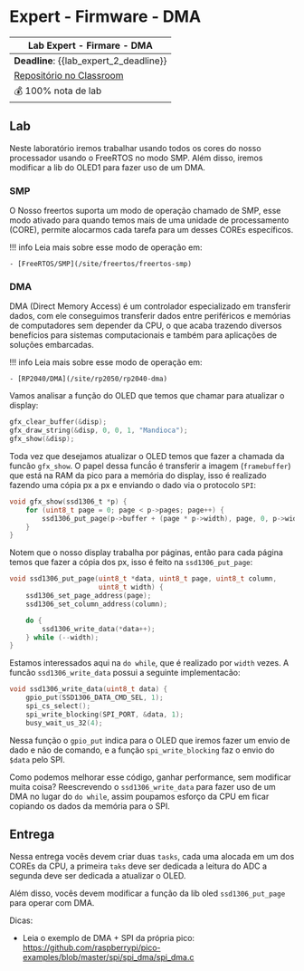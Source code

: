 # Expert - Firmware - DMA

| Lab Expert - Firmare - DMA                             |
|--------------------------------------------------------|
| **Deadline**: {{lab_expert_2_deadline}}                |
| [Repositório no Classroom]({{lab_expert_2_classroom}}) |
| 💰 100% nota de lab                                    |

## Lab

Neste laboratório iremos trabalhar usando todos os cores do nosso processador usando o FreeRTOS no modo SMP. Além disso, iremos modificar a lib do OLED1 para fazer uso de um DMA.

### SMP

O Nosso freertos suporta um modo de operação chamado de SMP, esse modo ativado para quando temos mais de uma unidade de processamento (CORE), permite alocarmos cada tarefa para um desses COREs específicos.

!!! info 
    Leia mais sobre esse modo de operação em:
    
    - [FreeRTOS/SMP](/site/freertos/freertos-smp)

### DMA

DMA (Direct Memory Access) é um controlador especializado em transferir dados, com ele conseguimos transferir dados entre periféricos e memórias de computadores sem depender da CPU, o que acaba trazendo diversos benefícios para sistemas computacionais e também para aplicações de soluções embarcadas. 

!!! info 
    Leia mais sobre esse modo de operação em:
    
    - [RP2040/DMA](/site/rp2050/rp2040-dma)


Vamos analisar a função do OLED que temos que chamar para atualizar o display:

```c
gfx_clear_buffer(&disp);
gfx_draw_string(&disp, 0, 0, 1, "Mandioca");
gfx_show(&disp);
```

Toda vez que desejamos atualizar o OLED temos que fazer a chamada da funcão `gfx_show`. O papel dessa funcã́o é transferir a imagem (`framebuffer`) que está na RAM da pico para a memória do display, isso é realizado fazendo uma cópia px a px e enviando o dado via o protocolo `SPI`:

```c
void gfx_show(ssd1306_t *p) {
    for (uint8_t page = 0; page < p->pages; page++) {
        ssd1306_put_page(p->buffer + (page * p->width), page, 0, p->width);
    }
}
```

Notem que o nosso display trabalha por páginas, então para cada página temos que fazer a cópia dos px, isso é feito na `ssd1306_put_page`:

```c
void ssd1306_put_page(uint8_t *data, uint8_t page, uint8_t column,
                      uint8_t width) {
    ssd1306_set_page_address(page);
    ssd1306_set_column_address(column);

    do {
        ssd1306_write_data(*data++);
    } while (--width);
}
```

Estamos interessados aqui na `do while`, que é realizado por `width` vezes. A funcão `ssd1306_write_data` possui a seguinte implementacão:

```c
void ssd1306_write_data(uint8_t data) {
    gpio_put(SSD1306_DATA_CMD_SEL, 1);
    spi_cs_select();
    spi_write_blocking(SPI_PORT, &data, 1);
    busy_wait_us_32(4);
```

Nessa função o `gpio_put` indica para o OLED que iremos fazer um envio de dado e não de comando, e a função `spi_write_blocking` faz o envio do `$data` pelo SPI.

Como podemos melhorar esse código, ganhar performance, sem modificar muita coisa? Reescrevendo o `ssd1306_write_data` para fazer uso de um DMA no lugar do `do while`, assim poupamos esforço da CPU em ficar copiando os dados da memória para o SPI.

## Entrega

Nessa entrega vocês devem criar duas `tasks`, cada uma alocada em um dos COREs da CPU, a primeira `taks` deve ser dedicada a leitura do ADC a segunda deve ser dedicada a atualizar o OLED.    

Além disso, vocês devem modificar a função da lib oled `ssd1306_put_page` para operar com DMA.

Dicas:

- Leia o exemplo de DMA + SPI da própria pico: https://github.com/raspberrypi/pico-examples/blob/master/spi/spi_dma/spi_dma.c


